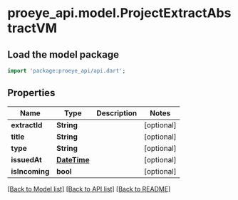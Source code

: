 # proeye_api.model.ProjectExtractAbstractVM

## Load the model package
```dart
import 'package:proeye_api/api.dart';
```

## Properties
Name | Type | Description | Notes
------------ | ------------- | ------------- | -------------
**extractId** | **String** |  | [optional] 
**title** | **String** |  | [optional] 
**type** | **String** |  | [optional] 
**issuedAt** | [**DateTime**](DateTime.md) |  | [optional] 
**isIncoming** | **bool** |  | [optional] 

[[Back to Model list]](../README.md#documentation-for-models) [[Back to API list]](../README.md#documentation-for-api-endpoints) [[Back to README]](../README.md)


